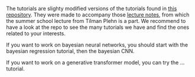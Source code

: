 The tutorials are slighty modified versions of the tutorials found in [this repository](https://github.com/heidelberg-hepml/ml-tutorials).
They were made to accompany those [lecture notes](https://www.thphys.uni-heidelberg.de/~plehn/pics/modern_ml.pdf), from which the summer school lecture from Tilman Plehn is a part. We recommend to have a look at the repo to see the many tutorials we have and find the ones related to your interests.

If you want to work on bayesian neural networks, you should start with the bayesian regression tutorial, then the bayesian CNN.

If you want to work on a generative transformer model, you can try the ... tutorial.